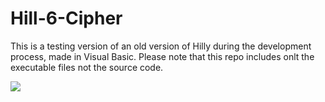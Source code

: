# Hill-6-Cipher
This is a testing version of an old version of Hilly during the development process, made in Visual Basic.
Please note that this repo includes onlt the executable files not the source code.

<p>
<img src = "https://cloud.githubusercontent.com/assets/19558793/16459012/3ef310a6-3e19-11e6-830e-7bdb97ffbf59.gif"/>
</p>
